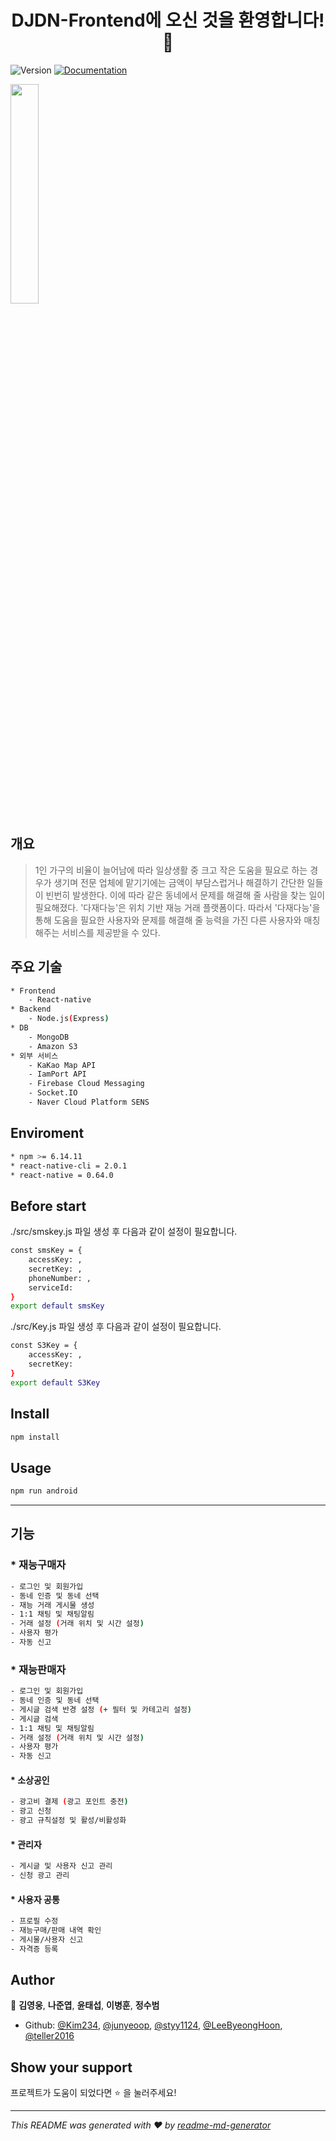 <h1 align="center">DJDN-Frontend에 오신 것을 환영합니다!👋</h1>
<p>
  <img alt="Version" src="https://img.shields.io/badge/version-1.0.0-blue.svg?cacheSeconds=2592000" />
  <a href=" " target="_blank">
    <img alt="Documentation" src="https://img.shields.io/badge/documentation-yes-brightgreen.svg" />
  </a>
</p>




<img src = "https://user-images.githubusercontent.com/65855364/120516866-cc39f700-c40a-11eb-8f12-849773e1ffb1.png" width="30%">

## 개요
> 1인 가구의 비율이 늘어남에 따라 일상생활 중 크고 작은 도움을 필요로 하는 경우가 생기며 전문 업체에 맡기기에는 금액이 부담스럽거나 해결하기 간단한 일들이 빈번히 발생한다. 
이에 따라 같은 동네에서 문제를 해결해 줄 사람을 찾는 일이 필요해졌다.
'다재다능'은 위치 기반 재능 거래 플랫폼이다.
따라서 '다재다능'을 통해 도움을 필요한 사용자와 문제를 해결해 줄 능력을 가진 다른 사용자와 매칭해주는 서비스를 제공받을 수 있다.



## 주요 기술 
```sh
* Frontend
    - React-native
* Backend
    - Node.js(Express)
* DB
    - MongoDB
    - Amazon S3
* 외부 서비스
    - KaKao Map API
    - IamPort API
    - Firebase Cloud Messaging
    - Socket.IO
    - Naver Cloud Platform SENS
```


## Enviroment
```sh
* npm >= 6.14.11
* react-native-cli = 2.0.1
* react-native = 0.64.0

```

## Before start
./src/smskey.js 파일 생성 후 다음과 같이 설정이 필요합니다.

```sh
const smsKey = {
	accessKey: ,
	secretKey: ,
	phoneNumber: ,
	serviceId: 
}
export default smsKey
```
./src/Key.js 파일 생성 후 다음과 같이 설정이 필요합니다.

```sh
const S3Key = {
    accessKey: ,
    secretKey: 
}
export default S3Key
```


## Install

```sh
npm install
```

## Usage

```sh
npm run android 
```

---------------------------------
## 기능

### * 재능구매자
```sh
- 로그인 및 회원가입
- 동네 인증 및 동네 선택
- 재능 거래 게시물 생성
- 1:1 채팅 및 채팅알림
- 거래 설정 (거래 위치 및 시간 설정)
- 사용자 평가
- 자동 신고
```

### * 재능판매자
```sh
- 로그인 및 회원가입
- 동네 인증 및 동네 선택
- 게시글 검색 반경 설정 (+ 필터 및 카테고리 설정)
- 게시글 검색
- 1:1 채팅 및 채팅알림
- 거래 설정 (거래 위치 및 시간 설정)
- 사용자 평가
- 자동 신고
```
#### * 소상공인
```sh
- 광고비 결제 (광고 포인트 충전)
- 광고 신청
- 광고 규칙설정 및 활성/비활성화
```

#### * 관리자
```sh
- 게시글 및 사용자 신고 관리
- 신청 광고 관리
```

#### * 사용자 공통
```sh
- 프로필 수정
- 재능구매/판매 내역 확인
- 게시물/사용자 신고
- 자격증 등록
```

## Author

👤 **김영웅**, **나준엽**, **윤태섭**, **이병훈**, **정수범**

* Github: [@Kim234](https://github.com/Kim234), [@junyeoop](https://github.com/junyeoop), [@styy1124](https://github.com/styy1124), [@LeeByeongHoon](https://github.com/LeeByeongHoon), [@teller2016](https://github.com/teller2016)


## Show your support

프로젝트가 도움이 되었다면 ⭐️ 을 눌러주세요!

***
_This README was generated with ❤️ by [readme-md-generator](https://github.com/kefranabg/readme-md-generator)_





